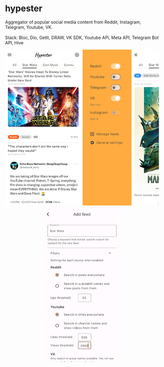 # hypester

Aggregator of popular social media content from Reddit, Instagram, Telegram, Youtube, VK.
<br/><br/>
Stack: Bloc, Dio, GetIt, DRAW, VK SDK, Youtube APi, Meta API, Telegram Bot API, Hive

<p align="center">
<img src="https://github.com/zbelova/hypester/blob/master/screenshots/111.png" width="250">
  <img src="https://github.com/zbelova/hypester/blob/master/screenshots/222.png" width="250">
  <img src="https://github.com/zbelova/hypester/blob/master/screenshots/333.png" width="250">
</p>
